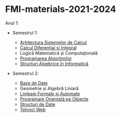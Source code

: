 # FMI-materials-2021-2024

Anul 1:
- Semestrul 1:
	- [Arhitectura Sistemelor de Calcul](https://github.com/angiflutur/FMI-materials-2021-2024/tree/main/Arhitectura%20Sistemelor%20de%20Calcul)
	- [Calcul Diferențial și Integral](https://github.com/angiflutur/FMI-materials-2021-2024/tree/main/Calcul%20Diferential%20si%20Integral)
	- Logică Matematică și Computațională
	- [Programarea Algoritmilor](https://github.com/angiflutur/FMI-materials-2021-2024/tree/main/Programarea%20Algoritmilor)
	- [Structuri Algebrice în Informatică](https://github.com/angiflutur/FMI-materials-2021-2024/tree/main/Structuri%20Algebrice%20in%20Informatica)	
	
- Semestrul 2:
	- [Baze de Date](https://github.com/TeodoraLazaroiu/FMI-Materials/tree/main/Baze%20de%20date)
	- Geometrie și Algebră Liniară
	- [Limbaje Formale și Automate](https://github.com/angiflutur/FMI-materials-2021-2024/tree/main/Limbaje%20Formale%20si%20Automate)
	- [Programare Orientată pe Obiecte](https://github.com/TeodoraLazaroiu/FMI-Materials/tree/main/Programare%20Orientata%20pe%20Obiecte)
	- [Structuri de Date](https://github.com/angiflutur/FMI-materials-2021-2024/tree/main/Structuri%20de%20Date)
	- [Tehnici Web](https://github.com/angiflutur/FMI-materials-2021-2024/tree/main/Tehnici%20Web)
